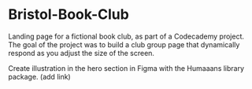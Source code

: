 # Bristol-Book-Club

Landing page for a fictional book club, as part of a Codecademy project.
The goal of the project was to build a club group page that dynamically respond as you adjust the size of the screen.

Create illustration in the hero section in Figma with the Humaaans library package. (add link)
